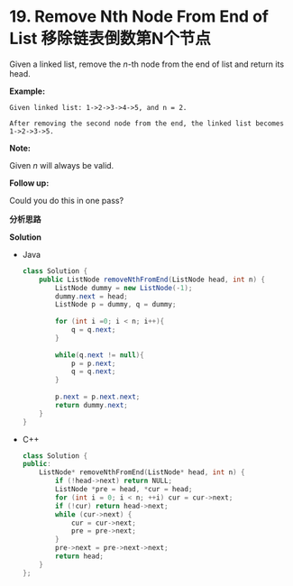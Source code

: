 # 19. Remove Nth Node From End of List 移除链表倒数第N个节点

Given a linked list, remove the *n*-th node from the end of list and return its head.

**Example:**

```
Given linked list: 1->2->3->4->5, and n = 2.

After removing the second node from the end, the linked list becomes 1->2->3->5.
```

**Note:**

Given *n* will always be valid.

**Follow up:**

Could you do this in one pass?

**分析思路**



**Solution**

+ Java

  ```java
  class Solution {
      public ListNode removeNthFromEnd(ListNode head, int n) {
          ListNode dummy = new ListNode(-1);
          dummy.next = head;
          ListNode p = dummy, q = dummy;
          
          for (int i =0; i < n; i++){
              q = q.next;
          }
          
          while(q.next != null){
              p = p.next;
              q = q.next;
          }
          
          p.next = p.next.next;
          return dummy.next;
      }
  }
  ```

  

+ C++

  ```c++
  class Solution {
  public:
      ListNode* removeNthFromEnd(ListNode* head, int n) {
          if (!head->next) return NULL;
          ListNode *pre = head, *cur = head;
          for (int i = 0; i < n; ++i) cur = cur->next;
          if (!cur) return head->next;
          while (cur->next) {
              cur = cur->next;
              pre = pre->next;
          }
          pre->next = pre->next->next;
          return head;
      }
  };
  ```

  

